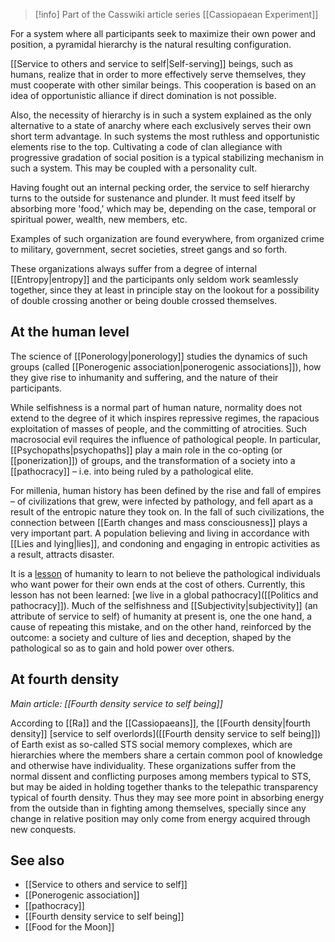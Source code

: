
> [!info] Part of the Casswiki article series [[Cassiopaean Experiment]]

For a system where all participants seek to maximize their own power and position, a pyramidal hierarchy is the natural resulting configuration.

[[Service to others and service to self|Self-serving]] beings, such as humans, realize that in order to more effectively serve themselves, they must cooperate with other similar beings. This cooperation is based on an idea of opportunistic alliance if direct domination is not possible.

Also, the necessity of hierarchy is in such a system explained as the only alternative to a state of anarchy where each exclusively serves their own short term advantage. In such systems the most ruthless and opportunistic elements rise to the top. Cultivating a code of clan allegiance with progressive gradation of social position is a typical stabilizing mechanism in such a system. This may be coupled with a personality cult.

Having fought out an internal pecking order, the service to self hierarchy turns to the outside for sustenance and plunder. It must feed itself by absorbing more 'food,' which may be, depending on the case, temporal or spiritual power, wealth, new members, etc.

Examples of such organization are found everywhere, from organized crime to military, government, secret societies, street gangs and so forth.

These organizations always suffer from a degree of internal [[Entropy|entropy]] and the participants only seldom work seamlessly together, since they at least in principle stay on the lookout for a possibility of double crossing another or being double crossed themselves.

At the human level
------------------

The science of [[Ponerology|ponerology]] studies the dynamics of such groups (called [[Ponerogenic association|ponerogenic associations]]), how they give rise to inhumanity and suffering, and the nature of their participants.

While selfishness is a normal part of human nature, normality does not extend to the degree of it which inspires repressive regimes, the rapacious exploitation of masses of people, and the committing of atrocities. Such macrosocial evil requires the influence of pathological people. In particular, [[Psychopaths|psychopaths]] play a main role in the co-opting (or [[ponerization]]) of groups, and the transformation of a society into a [[pathocracy]] – i.e. into being ruled by a pathological elite.

For millenia, human history has been defined by the rise and fall of empires – of civilizations that grew, were infected by pathology, and fell apart as a result of the entropic nature they took on. In the fall of such civilizations, the connection between [[Earth changes and mass consciousness]] plays a very important part. A population believing and living in accordance with [[Lies and lying|lies]], and condoning and engaging in entropic activities as a result, attracts disaster.

It is a [lesson]([[Lessons]]) of humanity to learn to not believe the pathological individuals who want power for their own ends at the cost of others. Currently, this lesson has not been learned: [we live in a global pathocracy]([[Politics and pathocracy]]). Much of the selfishness and [[Subjectivity|subjectivity]] (an attribute of service to self) of humanity at present is, one the one hand, a cause of repeating this mistake, and on the other hand, reinforced by the outcome: a society and culture of lies and deception, shaped by the pathological so as to gain and hold power over others.

At fourth density
-----------------

_Main article: [[Fourth density service to self being]]_

According to [[Ra]] and the [[Cassiopaeans]], the [[Fourth density|fourth density]] [service to self overlords]([[Fourth density service to self being]]) of Earth exist as so-called STS social memory complexes, which are hierarchies where the members share a certain common pool of knowledge and otherwise have individuality. These organizations suffer from the normal dissent and conflicting purposes among members typical to STS, but may be aided in holding together thanks to the telepathic transparency typical of fourth density. Thus they may see more point in absorbing energy from the outside than in fighting among themselves, specially since any change in relative position may only come from energy acquired through new conquests.

See also
--------

*   [[Service to others and service to self]]
*   [[Ponerogenic association]]
*   [[pathocracy]]
*   [[Fourth density service to self being]]
*   [[Food for the Moon]]